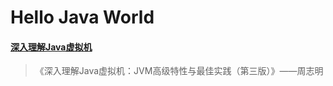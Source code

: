 #  Hello Java World

#### [深入理解Java虚拟机](https://github.com/QGprogrammer/myBlog/blob/master/深入理解Java虚拟机/01_运行时数据区域.md)

>《深入理解Java虚拟机：JVM高级特性与最佳实践（第三版）》——周志明